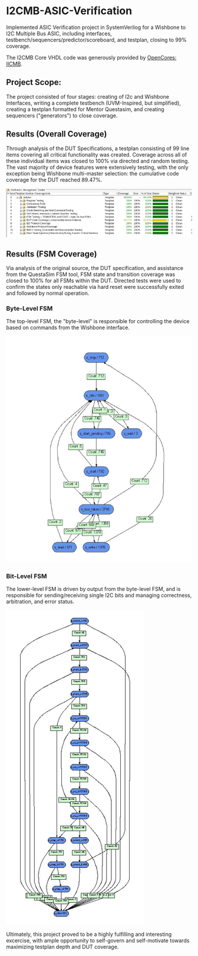 # I2CMB-ASIC-Verification
Implemented ASIC Verification project in SystemVerilog for a Wishbone to I2C Multiple Bus ASIC, including interfaces, testbench/sequencers/predictor/scoreboard, and testplan, closing to 99% coverage. 

The I2CMB Core VHDL code was generously provided by [OpenCores: IICMB](https://opencores.org/projects/iicmb). 

## Project Scope:
The project consisted of four stages: creating of I2c and Wishbone Interfaces, writing a complete testbench (UVM-Inspired, but simplified), creating a testplan formatted for Mentor Questasim, and creating sequencers ("generators") to close coverage.

## Results (Overall Coverage)
Through analysis of the DUT Specifications, a testplan consisting of 99 line items covering all critical functionality was created. Coverage across all of these individual items was closed to 100% via directed and random testing. The vast majority of device features were extensively testing, with the only exception being Wishbone multi-master selection: the cumulative code coverage for the DUT reached 89.47%. 

![Snapshot of overall testplan coverage](https://github.com/smdupor/I2CMB-ASIC-Verification/blob/master/docs/smdupor_expected_coverage_screenshot.jpg)

## Results (FSM Coverage)
Via analysis of the original source, the DUT specification, and assistance from the QuestaSim FSM tool, FSM state and transition coverage was closed to 100% for all FSMs within the DUT. Directed tests were used to confirm the states only reachable via hard reset were successfully exited and followed by normal operation.

### Byte-Level FSM
The top-level FSM, the "byte-level" is responsible for controlling the device based on commands from the Wishbone interface.

![Byte Level FSM](https://github.com/smdupor/I2CMB-ASIC-Verification/blob/master/docs/byte.jpg)

### Bit-Level FSM
The lower-level FSM is driven by output from the byte-level FSM, and is responsible for sending/receiving single I2C bits and managing correctness, arbitration, and error status. 

![Bit Level FSM](https://github.com/smdupor/I2CMB-ASIC-Verification/blob/master/docs/bit.jpg)

Ultimately, this project proved to be a highly fulfilling and interesting excercise, with ample opportunity to self-govern and self-motivate towards maximizing testplan depth and DUT coverage.
